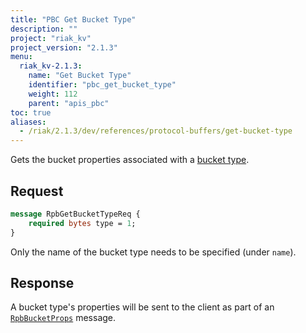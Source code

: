 ```yaml
---
title: "PBC Get Bucket Type"
description: ""
project: "riak_kv"
project_version: "2.1.3"
menu:
  riak_kv-2.1.3:
    name: "Get Bucket Type"
    identifier: "pbc_get_bucket_type"
    weight: 112
    parent: "apis_pbc"
toc: true
aliases:
  - /riak/2.1.3/dev/references/protocol-buffers/get-bucket-type
---
```


Gets the bucket properties associated with a [bucket type](/riak/kv/2.1.3/using/cluster-operations/bucket-types).

## Request

```protobuf
message RpbGetBucketTypeReq {
    required bytes type = 1;
}
```

Only the name of the bucket type needs to be specified (under `name`).

## Response

A bucket type's properties will be sent to the client as part of an
[`RpbBucketProps`](/riak/kv/2.1.3/developing/api/protocol-buffers/get-bucket-props) message.
